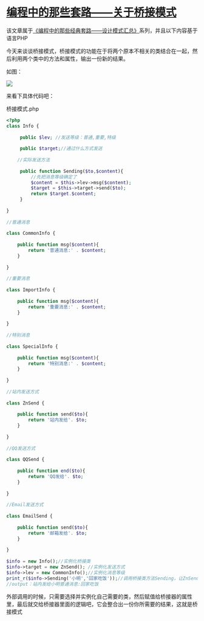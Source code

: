 # [编程中的那些套路——关于桥接模式][0]


该文章属于[《编程中的那些经典套路——设计模式汇总》][14]系列，并且以下内容基于语言PHP

今天来谈谈桥接模式，桥接模式的功能在于将两个原本不相关的类结合在一起，然后利用两个类中的方法和属性，输出一份新的结果。

如图：

![][15]

来看下具体代码吧：

桥接模式.php

```php
<?php
class Info {
 
     public $lev; //发送等级：普通,重要,特级
 
     public $target;//通过什么方式发送
 
    //实际发送方法
 
     public function Sending($to,$content){
         //先把消息等级确定了
         $content = $this->lev->msg($content);
         $target = $this->target->send($to);
         return $target.$content;
     }
 
}
 
//普通消息
 
class CommonInfo {
 
    public function msg($content){
        return '普通消息:' . $content;
    }
 
}
 
//重要消息
 
class ImportInfo {
 
    public function msg($content){
        return '重要消息:' . $content;
    }
 
}
 
//特别消息
 
class SpecialInfo {
 
    public function msg($content){
        return '特别消息:' . $content;
    }
 
}
 
//站内发送方式
 
class ZnSend {
 
    public function send($to){
        return '站内发给'. $to;
    }
 
}
 
//QQ发送方式
 
class QQSend {
 
    public function end($to){
        return 'QQ发给'. $to;
    }
 
}
 
//Email发送方式
 
class EmailSend {
 
    public function send($to){
        return '邮箱发给'. $to;
    }
 
}
 
$info = new Info();//实例化桥接类  
$info->target = new ZnSend(); //实例化发送方式 
$info->lev = new CommonInfo();//实例化消息等级    
print_r($info->Sending('小明','回家吃饭'));//调用桥接类方法Sending，让ZnSend类和CommonInfo类结合  
//output：站内发给小明普通消息:回家吃饭

```

外部调用的时候，只需要选择并实例化自己需要的类，然后赋值给桥接器的属性里，最后就交给桥接器里面的逻辑吧，它会整合出一份你所需要的结果，这就是桥接模式

[0]: https://segmentfault.com/a/1190000005748410
[14]: https://segmentfault.com/a/1190000005748456
[15]: ../img/bVyhyg.png